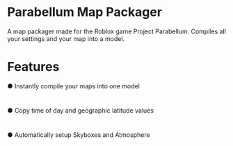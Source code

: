 # Parabellum Map Packager
A map packager made for the Roblox game Project Parabellum. Compiles all your settings and your map into a model.

# Features
● Instantly compile your maps into one model
#
● Copy time of day and geographic latitude values
#
● Automatically setup Skyboxes and Atmosphere
